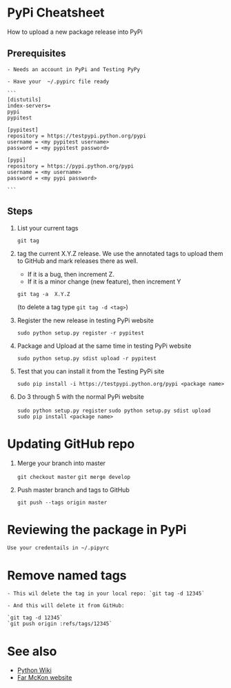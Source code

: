 # PyPi Cheatsheet

How to upload a new package release into PyPi

## Prerequisites

	- Needs an account in PyPi and Testing PyPy

	- Have your  ~/.pypirc file ready

	```
	[distutils]
	index-servers=
    pypi
    pypitest

	[pypitest]
	repository = https://testpypi.python.org/pypi
	username = <my pypitest username>
	password = <my pypitest password>

	[pypi]
	repository = https://pypi.python.org/pypi
	username = <my username>
	password = <my pypi password>

	```

## Steps

1. List your current tags

	`git tag`

2. tag the current X.Y.Z release. We use the annotated tags
to upload them to GitHub and mark releases there as well.

	- If it is a bug, then increment Z. 
	- If it is a minor change (new feature), then increment Y
	
	`git tag -a  X.Y.Z`

	(to delete a tag type `git tag -d <tag>`)

3. Register the new release in testing PyPi website

	`sudo python setup.py register -r pypitest`
	
4. Package and Upload at the same time in testing PyPi website

	`sudo python setup.py sdist upload -r pypitest`

5. Test that you can install it from the Testing PyPi site

	`sudo pip install -i https://testpypi.python.org/pypi <package name>`

6. Do 3 through 5 with the normal PyPi website

	`sudo python setup.py register` 
	`sudo python setup.py sdist upload`
	`sudo pip install <package name>`

# Updating GitHub repo

1. Merge your branch into master

	`git checkout master`
	`git merge develop`

2. Push master branch and tags to GitHub

	`git push --tags origin master`

# Reviewing the package in PyPi

	Use your credentails in ~/.pipyrc

# Remove named tags 

	- This wil delete the tag in your local repo: `git tag -d 12345`

	- And this will delete it from GitHub: 
	
	`git tag -d 12345`
	`git push origin :refs/tags/12345`

# See also

- [Python Wiki](https://wiki.python.org/moin/TestPyPI)
- [Far McKon website](http://www.farmckon.net/tag/testpypi/)
